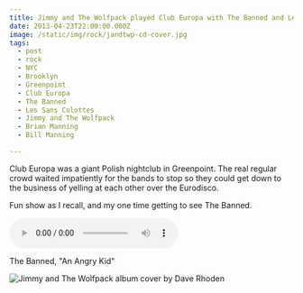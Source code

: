 ```yaml
---
title: Jimmy and The Wolfpack played Club Europa with The Banned and Les Sans Culottes.
date: 2013-04-23T22:00:00.000Z
image: /static/img/rock/jandtwp-cd-cover.jpg
tags:
  - post
  - rock
  - NYC
  - Brooklyn
  - Greenpoint
  - Club Europa
  - The Banned
  - Les Sans Culottes
  - Jimmy and The Wolfpack
  - Brian Manning
  - Bill Manning

---
```


Club Europa was a giant Polish nightclub in Greenpoint. The real regular crowd waited impatiently for the bands to stop so they could get down to the business of yelling at each other over the Eurodisco.

Fun show as I recall, and my one time getting to see The Banned.

<audio src="/static/audio/TheBanned-AnAngryKid.mp3" autobuffer autoloop loop controls></audio>
<figcaption>The Banned, "An Angry Kid"</figcaption>

![Jimmy and The Wolfpack album cover by Dave Rhoden](/static/img/rock/jandtwp-cd-cover.jpg)